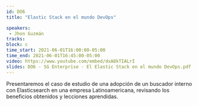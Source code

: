 ```yaml
---
id: DO6
title: "Elastic Stack en el mundo DevOps"

speakers:
 - Jhon Guzmán
tracks:
block: c
time_start: 2021-06-01T16:00:00-05:00
time_end: 2021-06-01T16:45:00-05:00
video: https://www.youtube.com/embed/dxA8kTIALrI
slides: DO6 - SG Enterprise - El Elastic Stack en el mundo DevOps.pdf
---
```


Presentaremos el caso de estudio de una adopción de un buscador interno con Elasticsearch en una empresa Latinoamericana, revisando los beneficios obtenidos y lecciones aprendidas.
